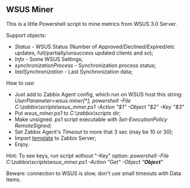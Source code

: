 ## WSUS Miner 
This is a little Powershell script to mine metrics from WSUS 3.0 Server.

Support objects:
- _Status_ - WSUS Status (Number of Approved/Declined/Expired/etc updates, full/partially/unsuccess updated clients and so);
- _Info_ - Some WSUS Settings;
- _synchronizationProcess_ - Synchronization process status;
- _lastSynchronization_ - Last Synchronization data;

How to use:
- Just add to Zabbix Agent config, which run on WSUS host this string: _UserParameter=wsus.miner[*], powershell -File C:\zabbix\scripts\wsus_miner.ps1 -Action "$1" -Object "$2" -Key "$3"_
- Put _wsus_miner.ps1_ to _C:\zabbix\scripts_ dir;
- Make unsigned .ps1 script executable with _Set-ExecutionPolicy RemoteSigned_;
- Set Zabbix Agent's _Timeout_ to more that 3 sec (may be 10 or 30);
- Import [template](https://github.com/zbx-sadman/wsus_miner/tree/master/Zabbix_Templates) to Zabbix Server;
- Enjoy.

Hint: To see keys, run script without "-Key" option: _powershell -File C:\zabbix\scripts\wsus_miner.ps1 -Action "Get" -Object "**Object**"_

Beware: connection to WSUS is slow, don't use small timeouts with Data Items.

